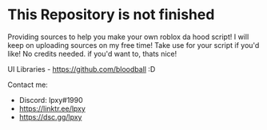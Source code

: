 # This Repository is not finished

Providing sources to help you make your own roblox da hood script!
I will keep on uploading sources on my free time!
Take use for your script if you'd like!
No credits needed. if you'd want to, thats nice!

UI Libraries - https://github.com/bloodball :D

Contact me:
- Discord: lpxy#1990
- https://linktr.ee/lpxy
- https://dsc.gg/lpxy
